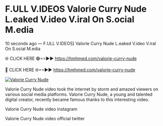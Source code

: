 # F.ULL V.IDEOS Valorie Curry Nude L.eaked V.ideo V.iral On S.ocial M.edia

10 seconds ago — F.ULL V.IDEOS] Valorie Curry Nude L.eaked V.ideo V.iral On S.ocial M.edia

🌐 CLICK HERE 🟢==►► https://hmhmed.com/valorie-curry-nude

🔴 CLICK HERE 🌐==►► https://hmhmed.com/valorie-curry-nude

[![Valorie Curry Nude](https://i.imgur.com/dJHk4Zq.gif)](https://hmhmed.com/valorie-curry-nude)

Valorie Curry Nude video took the internet by storm and amazed viewers on various social media platforms. Valorie Curry Nude, a young and talented digital creator, recently became famous thanks to this interesting video.

Valorie Curry Nude video instagram

Valorie Curry Nude video official twitter